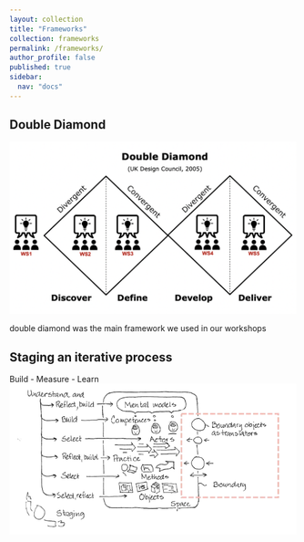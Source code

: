 ```yaml
---
layout: collection
title: "Frameworks"
collection: frameworks
permalink: /frameworks/
author_profile: false
published: true
sidebar:
  nav: "docs"
---
```


## Double Diamond
![Double Diamond](../_pages/doublediamond.png)

double diamond was the main framework we used in our workshops

## Staging an iterative process

Build - Measure - Learn
![Double Diamond](../_pages/iterative.png)


